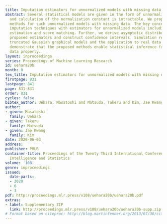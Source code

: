 ```yaml
---
title: Imputation estimators for unnormalized models with missing data
abstract: Several statistical models are given in the form of unnormalized densities
  and calculation of the normalization constant is intractable. We propose estimation
  methods for such unnormalized models with missing data. The key concept is to combine
  imputation techniques with estimators for unnormalized models including noise contrastive
  estimation and score matching. Further, we derive asymptotic distributions of the
  proposed estimators and construct confidence intervals. Simulation results with
  truncated Gaussian graphical models and the application to real data of wind direction
  demonstrate that the proposed methods enable statistical inference from missing
  data properly.
layout: inproceedings
series: Proceedings of Machine Learning Research
id: uehara20b
month: 0
tex_title: Imputation estimators for unnormalized models with missing data
firstpage: 831
lastpage: 841
page: 831-841
order: 831
cycles: false
bibtex_author: Uehara, Masatoshi and Matsuda, Takeru and Kim, Jae Kwang
author:
- given: Masatoshi
  family: Uehara
- given: Takeru
  family: Matsuda
- given: Jae Kwang
  family: Kim
date: 2020-06-03
address: 
publisher: PMLR
container-title: Proceedings of the Twenty Third International Conference on Artificial
  Intelligence and Statistics
volume: '108'
genre: inproceedings
issued:
  date-parts:
  - 2020
  - 6
  - 3
pdf: http://proceedings.mlr.press/v108/uehara20b/uehara20b.pdf
extras:
- label: Supplementary ZIP
  link: http://proceedings.mlr.press/v108/uehara20b/uehara20b-supp.zip
# Format based on citeproc: http://blog.martinfenner.org/2013/07/30/citeproc-yaml-for-bibliographies/
---
```

